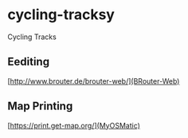 # cycling-tracksy
Cycling Tracks

## Eediting

[http://www.brouter.de/brouter-web/](BRouter-Web)

## Map Printing

[https://print.get-map.org/](MyOSMatic)
